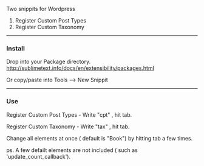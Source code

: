 
Two snippits for Wordpress

1. Register Custom Post Types
2. Register Custom Taxonomy

-------------------------------
### Install 

Drop into your Package directory. http://sublimetext.info/docs/en/extensibility/packages.html

Or copy/paste into Tools --> New Snippit

-------------------------------

### Use 

Register Custom Post Types - Write "cpt" , hit tab.

Register Custom Taxonomy  -  Write "tax" , hit tab.

Change all elements at once ( default is "Book") by hitting tab a few times.


ps. A few defailt elements are not included ( such as 'update_count_callback').